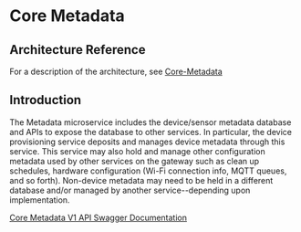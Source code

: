 # Core Metadata

## Architecture Reference

For a description of the architecture, see
[Core-Metadata](../../microservices/core/metadata/Ch-Metadata.md)

## Introduction

The Metadata microservice includes the device/sensor metadata database
and APIs to expose the database to other services. In particular, the
device provisioning service deposits and manages device metadata through
this service. This service may also hold and manage other configuration
metadata used by other services on the gateway such as clean up
schedules, hardware configuration (Wi-Fi connection info, MQTT queues,
and so forth). Non-device metadata may need to be held in a different
database and/or managed by another service--depending upon
implementation.

[Core Metadata V1 API Swagger Documentation](https://app.swaggerhub.com/apis-docs/EdgeXFoundry1/core-metadata/1.2.1)
<!-- [Core Metadata API HTML Documentation](core-metadata.html) -->
